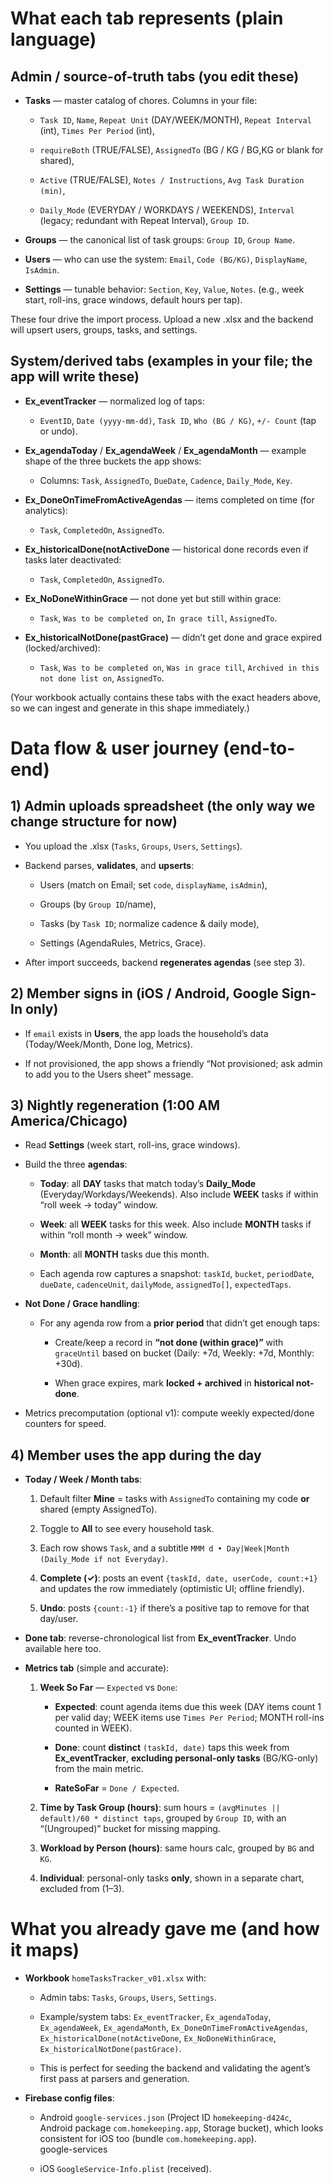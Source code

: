 # **What each tab represents (plain language)**

## **Admin / source-of-truth tabs (you edit these)**

* **Tasks** — master catalog of chores. Columns in your file:

  * `Task ID`, `Name`, `Repeat Unit` (DAY/WEEK/MONTH), `Repeat Interval` (int), `Times Per Period` (int),

  * `requireBoth` (TRUE/FALSE), `AssignedTo` (BG / KG / BG,KG or blank for shared),

  * `Active` (TRUE/FALSE), `Notes / Instructions`, `Avg Task Duration (min)`,

  * `Daily_Mode` (EVERYDAY / WORKDAYS / WEEKENDS), `Interval` (legacy; redundant with Repeat Interval), `Group ID`.

* **Groups** — the canonical list of task groups: `Group ID`, `Group Name`.

* **Users** — who can use the system: `Email`, `Code (BG/KG)`, `DisplayName`, `IsAdmin`.

* **Settings** — tunable behavior: `Section`, `Key`, `Value`, `Notes`. (e.g., week start, roll-ins, grace windows, default hours per tap).

These four drive the import process. Upload a new .xlsx and the backend will upsert users, groups, tasks, and settings.

## **System/derived tabs (examples in your file; the app will write these)**

* **Ex\_eventTracker** — normalized log of taps:

  * `EventID`, `Date (yyyy-mm-dd)`, `Task ID`, `Who (BG / KG)`, `+/- Count` (tap or undo).

* **Ex\_agendaToday** / **Ex\_agendaWeek** / **Ex\_agendaMonth** — example shape of the three buckets the app shows:

  * Columns: `Task`, `AssignedTo`, `DueDate`, `Cadence`, `Daily_Mode`, `Key`.

* **Ex\_DoneOnTimeFromActiveAgendas** — items completed on time (for analytics):

  * `Task`, `CompletedOn`, `AssignedTo`.

* **Ex\_historicalDone(notActiveDone** — historical done records even if tasks later deactivated:

  * `Task`, `CompletedOn`, `AssignedTo`.

* **Ex\_NoDoneWithinGrace** — not done yet but still within grace:

  * `Task`, `Was to be completed on`, `In grace till`, `AssignedTo`.

* **Ex\_historicalNotDone(pastGrace)** — didn’t get done and grace expired (locked/archived):

  * `Task`, `Was to be completed on`, `Was in grace till`, `Archived in this not done list on`, `AssignedTo`.

(Your workbook actually contains these tabs with the exact headers above, so we can ingest and generate in this shape immediately.)

# **Data flow & user journey (end-to-end)**

## **1\) Admin uploads spreadsheet (the only way we change structure for now)**

* You upload the .xlsx (`Tasks`, `Groups`, `Users`, `Settings`).

* Backend parses, **validates**, and **upserts**:

  * Users (match on Email; set `code`, `displayName`, `isAdmin`),

  * Groups (by `Group ID`/name),

  * Tasks (by `Task ID`; normalize cadence & daily mode),

  * Settings (AgendaRules, Metrics, Grace).

* After import succeeds, backend **regenerates agendas** (see step 3).

## **2\) Member signs in (iOS / Android, Google Sign-In only)**

* If `email` exists in **Users**, the app loads the household’s data (Today/Week/Month, Done log, Metrics).

* If not provisioned, the app shows a friendly “Not provisioned; ask admin to add you to the Users sheet” message.

## **3\) Nightly regeneration (1:00 AM America/Chicago)**

* Read **Settings** (week start, roll-ins, grace windows).

* Build the three **agendas**:

  * **Today**: all **DAY** tasks that match today’s **Daily\_Mode** (Everyday/Workdays/Weekends). Also include **WEEK** tasks if within “roll week → today” window.

  * **Week**: all **WEEK** tasks for this week. Also include **MONTH** tasks if within “roll month → week” window.

  * **Month**: all **MONTH** tasks due this month.

  * Each agenda row captures a snapshot: `taskId`, `bucket`, `periodDate`, `dueDate`, `cadenceUnit`, `dailyMode`, `assignedTo[]`, `expectedTaps`.

* **Not Done / Grace handling**:

  * For any agenda row from a **prior period** that didn’t get enough taps:

    * Create/keep a record in **“not done (within grace)”** with `graceUntil` based on bucket (Daily: \+7d, Weekly: \+7d, Monthly: \+30d).

    * When grace expires, mark **locked \+ archived** in **historical not-done**.

* Metrics precomputation (optional v1): compute weekly expected/done counters for speed.

## **4\) Member uses the app during the day**

* **Today / Week / Month tabs**:

  1. Default filter **Mine** \= tasks with `AssignedTo` containing my code **or** shared (empty AssignedTo).

  2. Toggle to **All** to see every household task.

  3. Each row shows `Task`, and a subtitle `MMM d • Day|Week|Month (Daily_Mode if not Everyday)`.

  4. **Complete (✓)**: posts an event `{taskId, date, userCode, count:+1}` and updates the row immediately (optimistic UI; offline friendly).

  5. **Undo**: posts `{count:-1}` if there’s a positive tap to remove for that day/user.

* **Done tab**: reverse-chronological list from **Ex\_eventTracker**. Undo available here too.

* **Metrics tab** (simple and accurate):

  1. **Week So Far** — `Expected` vs `Done`:

     * **Expected**: count agenda items due this week (DAY items count 1 per valid day; WEEK items use `Times Per Period`; MONTH roll-ins counted in WEEK).

     * **Done**: count **distinct** `(taskId, date)` taps this week from **Ex\_eventTracker**, **excluding personal-only tasks** (BG/KG-only) from the main metric.

     * **RateSoFar** \= `Done / Expected`.

  2. **Time by Task Group (hours)**: sum hours \= `(avgMinutes || default)/60 * distinct taps`, grouped by `Group ID`, with an “(Ungrouped)” bucket for missing mapping.

  3. **Workload by Person (hours)**: same hours calc, grouped by `BG` and `KG`.

  4. **Individual**: personal-only tasks **only**, shown in a separate chart, excluded from (1–3).

# **What you already gave me (and how it maps)**

* **Workbook** `homeTasksTracker_v01.xlsx` with:

  * Admin tabs: `Tasks`, `Groups`, `Users`, `Settings`.

  * Example/system tabs: `Ex_eventTracker`, `Ex_agendaToday`, `Ex_agendaWeek`, `Ex_agendaMonth`, `Ex_DoneOnTimeFromActiveAgendas`, `Ex_historicalDone(notActiveDone`, `Ex_NoDoneWithinGrace`, `Ex_historicalNotDone(pastGrace)`.

  * This is perfect for seeding the backend and validating the agent’s first pass at parsers and generation.

* **Firebase config files**:

  * Android `google-services.json` (Project ID `homekeeping-d424c`, Android package `com.homekeeping.app`, Storage bucket), which looks consistent for iOS too (bundle `com.homekeeping.app`).  
     google-services

  * iOS `GoogleService-Info.plist` (received).

